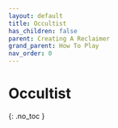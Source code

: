 ```yaml
---
layout: default
title: Occultist
has_children: false
parent: Creating A Reclaimer
grand_parent: How To Play
nav_order: 0
---
```

# Occultist
{: .no_toc }